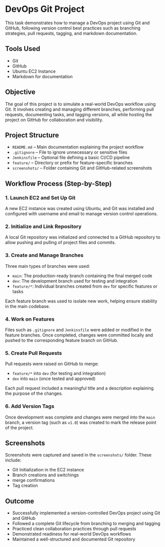 # DevOps Git Project
This task demonstrates how to manage a DevOps project using Git and GitHub, following version control best practices such as branching strategies, pull requests, tagging, and markdown documentation.

## Tools Used
- Git  
- GitHub  
- Ubuntu EC2 Instance  
- Markdown for documentation    
## Objective

The goal of this project is to simulate a real-world DevOps workflow using Git. It involves creating and managing different branches, performing pull requests, documenting tasks, and tagging versions, all while hosting the project on GitHub for collaboration and visibility.

## Project Structure

- `README.md` – Main documentation explaining the project workflow  
- `.gitignore` – File to ignore unnecessary or sensitive files  
- `Jenkinsfile` – Optional file defining a basic CI/CD pipeline  
- `feature/` – Directory or prefix for feature-specific branches  
- `screenshots/` – Folder containing Git and GitHub-related screenshots  

## Workflow Process (Step-by-Step)

### 1. Launch EC2 and Set Up Git

A new EC2 instance was created using Ubuntu, and Git was installed and configured with username and email to manage version control operations.

### 2. Initialize and Link Repository

A local Git repository was initialized and connected to a GitHub repository to allow pushing and pulling of project files and commits.

### 3. Create and Manage Branches

Three main types of branches were used:
- `main`: The production-ready branch containing the final merged code  
- `dev`: The development branch used for testing and integration  
- `feature/*`: Individual branches created from `dev` for specific features or tasks  

Each feature branch was used to isolate new work, helping ensure stability in the main codebase.

### 4. Work on Features

Files such as `.gitignore` and `Jenkinsfile` were added or modified in the feature branches. Once completed, changes were committed locally and pushed to the corresponding feature branch on GitHub.

### 5. Create Pull Requests

Pull requests were raised on GitHub to merge:
- `feature/*` into `dev` (for testing and integration)  
- `dev` into `main` (once tested and approved)  

Each pull request included a meaningful title and a description explaining the purpose of the changes.

### 6. Add Version Tags

Once development was complete and changes were merged into the `main` branch, a version tag (such as `v1.0`) was created to mark the release point of the project.

## Screenshots

Screenshots were captured and saved in the `screenshots/` folder. These include:
- Git Initialization in the EC2 instance  
- Branch creations and switchings  
- merge confirmations  
- Tag creation   

## Outcome

- Successfully implemented a version-controlled DevOps project using Git and GitHub  
- Followed a complete Git lifecycle from branching to merging and tagging  
- Practiced clean collaboration practices through pull requests  
- Demonstrated readiness for real-world DevOps workflows  
- Maintained a well-structured and documented Git repository  


